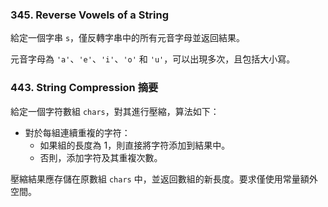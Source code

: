 ### 345. Reverse Vowels of a String

給定一個字串 `s`，僅反轉字串中的所有元音字母並返回結果。

元音字母為 `'a'`、`'e'`、`'i'`、`'o'` 和 `'u'`，可以出現多次，且包括大小寫。

### 443. String Compression 摘要

給定一個字符數組 `chars`，對其進行壓縮，算法如下：

- 對於每組連續重複的字符：
  - 如果組的長度為 1，則直接將字符添加到結果中。
  - 否則，添加字符及其重複次數。

壓縮結果應存儲在原數組 `chars` 中，並返回數組的新長度。要求僅使用常量額外空間。